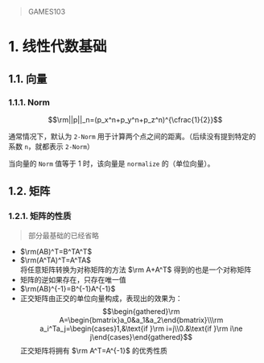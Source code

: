 
> GAMES103

# 1. 线性代数基础

## 1.1. 向量

### 1.1.1. Norm
$$\rm||p||_n=(p_x^n+p_y^n+p_z^n)^{\cfrac{1}{2}}$$

通常情况下，默认为 `2-Norm` 用于计算两个点之间的距离。（后续没有提到特定的系数 `n`，就都表示 `2-Norm`）

当向量的 `Norm` 值等于 1 时，该向量是 `normalize` 的（单位向量）。

## 1.2. 矩阵

### 1.2.1. 矩阵的性质
> 部分最基础的已经省略

- $\rm(AB)^T=B^TA^T$
- $\rm(A^TA)^T=A^TA$<br>将任意矩阵转换为对称矩阵的方法 $\rm A+A^T$ 得到的也是一个对称矩阵
- 矩阵的逆如果存在，只存在唯一值
- $\rm(AB)^{-1}=B^{-1}A^{-1}$
- 正交矩阵由正交的单位向量构成，表现出的效果为：$$\begin{gathered}\rm A=\begin{bmatrix}a_0&a_1&a_2\end{bmatrix}\\\rm a_i^Ta_j=\begin{cases}1,&\text{if }\rm i=j\\0.&\text{if }\rm i\ne j\end{cases}\end{gathered}$$
	正交矩阵将拥有 $\rm A^T=A^{-1}$ 的优秀性质